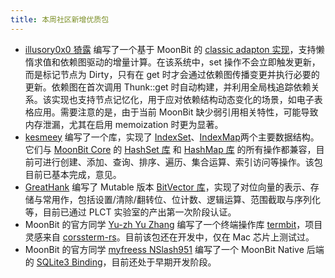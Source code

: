 ```yaml
---
title: 本周社区新增优质包
---
```


- [illusory0x0 猗露](https://github.com/illusory0x0) 编写了一个基于 MoonBit 的 [classic adapton 实现](https://github.com/moonbit-community/adapton.mbt)，支持懒惰求值和依赖图驱动的增量计算。在该系统中，set 操作不会立即触发更新，而是标记节点为 Dirty，只有在 get 时才会通过依赖图传播变更并执行必要的更新。依赖图在首次调用 Thunk::get 时自动构建，并利用全局栈追踪依赖关系。该实现也支持节点记忆化，用于应对依赖结构动态变化的场景，如电子表格应用。需要注意的是，由于当前 MoonBit 缺少弱引用相关特性，可能导致内存泄漏，尤其在启用 memoization 时更为显著。
- [kesmeey](https://github.com/kesmeey) 编写了一个库，实现了 [IndexSet](https://github.com/moonbit-community/IndexSet)、[IndexMap](https://github.com/moonbit-community/IndexMap)两个主要数据结构。它们与 [MoonBit Core](https://github.com/moonbitlang/core) 的 [HashSet 库](https://github.com/moonbitlang/core/tree/main/hashset) 和 [HashMap 库](https://github.com/moonbitlang/core/tree/main/hashmap) 的所有操作都兼容，目前可进行创建、添加、查询、排序、遍历、集合运算、索引访问等操作。该包目前已基本完成，意见。
- [GreatHank](https://github.com/GreatHank) 编写了 Mutable 版本 [BitVector 库](https://github.com/GreatHank/moonbit-BitVector)，实现了对位向量的表示、存储与常用作，包括设置/清除/翻转位、位计数、逻辑运算、范围截取与序列化等，目前已通过 PLCT 实验室的产出第一次阶段认证。
- MoonBit 的官方同学 [Yu-zh Yu Zhang](https://github.com/Yu-zh) 编写了一个终端操作库 [termbit](https://github.com/Yu-zh/termbit)，项目灵感来自 [corssterm-rs](https://github.com/crossterm-rs/crossterm)。目前该包还在开发中，仅在 Mac 芯片上测试过。
- MoonBit 的官方同学 [myfreess NSlash951](https://github.com/myfreess) 编写了一个 MoonBit Native 后端的 [SQLite3 Binding](https://github.com/myfreess/sqlite3.mbt)，目前还处于早期开发阶段。
